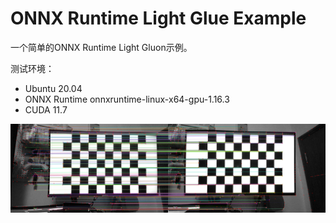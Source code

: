 # ONNX Runtime Light Glue Example

一个简单的ONNX Runtime Light Gluon示例。

测试环境：
- Ubuntu 20.04
- ONNX Runtime onnxruntime-linux-x64-gpu-1.16.3
- CUDA 11.7

![](doc/Matches_screenshot_20.01.2024.png)